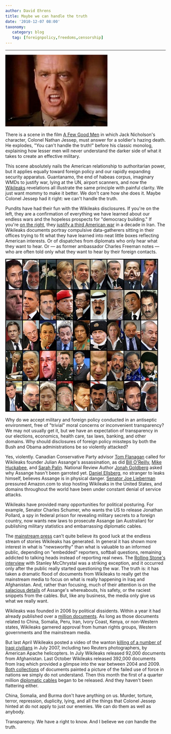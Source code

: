 ```yaml
---
author: David Ehrens
title: Maybe we can handle the truth
date: '2010-12-07 08:00'
taxonomy:
   category: blog
   tag: [foreignpolicy,freedoms,censorship]
---
```

---

[![You can't handle the truth!](jessep.jpg "You can't handle the truth!")](jessep.jpg)

There is a scene in the film [A Few Good Men](http://www.youtube.com/watch?v=5j2F4VcBmeo) in which Jack Nicholson's character, Colonel Nathan Jessep, must answer for a soldier's hazing death. He explodes, "You can't handle the truth!" before his classic monolog, explaining how lesser men will never understand the darker side of what it takes to create an effective military.

This scene absolutely nails the American relationship to authoritarian power, but it applies equally toward foreign policy and our rapidly expanding security apparatus. Guantanamo, the end of habeas corpus, imaginary WMDs to justify war, lying at the UN, airport scanners, and now the [Wikileaks](http://en.wikipedia.org/wiki/WikiLeaks) revelations all illustrate the same principle with painful clarity. We just want mommy to make it better. We don't care how she does it. Maybe Colonel Jessep had it right: we can't handle the truth. 

Pundits have had their fun with the Wikileaks disclosures. If you're on the left, they are a confirmation of everything we have learned about our endless wars and the hopeless prospects for "democracy building." If you're [on the right](http://www.weeklystandard.com/articles/wikileaks-iran-and-obama_513334.html), they [justify a third American war](http://bigpeace.com/lklayman/2010/12/05/wikileaks-has-done-the-world-a-service/?utm_source=co2hog) in a decade in Iran. The Wikileaks documents portray compulsive data-gatherers sitting in their offices trying to fit what they have learned into neat little boxes reflecting American interests. Or of dispatches from diplomats who only hear what they want to hear. Or &#8212; as former ambassador Charles Freeman notes &#8212; who are often told only what they want to hear by their foreign contacts. 

[![Rogues gallery](oogly.jpg "Rogues gallery")](oogly.jpg)

Why do we accept military and foreign policy conducted in an antiseptic environment, free of "trivial" moral concerns or inconvenient transparency? We may not usually get it, but we have an expectation of transparency in our elections, economics, health care, tax laws, banking, and other domains. Why should disclosures of foreign policy missteps by both the Bush and Obama administrations be so violently attacked? 

Yes, violently. Canadian Conservative Party advisor [Tom Flanagan](http://www.telegraph.co.uk/news/worldnews/northamerica/canada/8172920/Julian-Assange-should-be-assassinated-Canadian-official-claims.html) called for Wikileaks founder Julian Assange's assassination, as did [Bill O'Reilly](http://www.newser.com/story/106441/oreilly-execute-wikileakers.html), [Mike Huckabee](http://www.rightwingwatch.org/content/huckabee-calls-execution-those-responsible-wikileaks-documents), and [Sarah Palin](http://blogs.abcnews.com/thenote/2010/11/does-palin-want-to-whack-assange.html). National Review Author [Jonah Goldberg](http://www.nationalreview.com/articles/251393/all-quiet-black-ops-front-jonah-goldberg) asked why Assange hasn't been garroted yet. [Daniel Ellsberg](http://www.ellsberg.net/archive/daniel-ellsberg-fears-assanges-in-danger), no stranger to leaks himself, believes Assange is in physical danger. [Senator Joe Lieberman](http://www.readwriteweb.com/cloud/2010/12/amazon-drops-wikileaks.php) pressured Amazon.com to stop hosting Wikileaks in the United States, and domains throughout the world have been under constant denial of service attacks. 

Wikileaks have provided many opportunities for political posturing. For example, Senator Charles Schumer, who wants the US to release Jonathan Pollard, a spy in federal prison for revealing military secrets to a foreign country, now wants new laws to prosecute Assange (an Australian) for publishing military statistics and embarrassing diplomatic cables. 

The [mainstream press](http://www.salon.com/news/opinion/glenn_greenwald/2010/11/30/wikileaks/index.html) can't quite believe its good luck at the endless stream of stories Wikileaks has generated. In general it has shown more interest in what is "newsworthy" than what is valuable to an informed public, depending on "embedded" reporters, softball questions, remaining addicted to talking heads instead of reporting real news. The [Rolling Stone's interview](http://www.rollingstone.com/politics/news/17390/119236) with Stanley McChrystal was a striking exception, and it occurred only after the public really started questioning the war. The truth is: it has taken a dramatic flood of documents from Wikileaks to really get the mainstream media to focus on what is really happening in Iraq and Afghanistan. And, rather than focusing, much of their attention is on the [salacious details](http://www.nytimes.com/2010/10/24/world/24assange.html) of Assange's whereabouts, his safety, or the raciest snippets from the cables. But, like any business, the media only give us what we really want. 

Wikileaks was founded in 2006 by political dissidents. Within a year it had already published over a [million documents](http://213.251.145.96/file/wikileaks_archive.7z). As long as those documents related to China, Somalia, Peru, Iran, Ivory Coast, Kenya, or non-Western states, Wikileaks garnered approval from human rights groups, Western governments and the mainstream media. 

But last April Wikileaks posted a video of the wanton [killing of a number of Iraqi civilians](http://www.collateralmurder.com/) in July 2007, including two Reuters photographers, by American Apache helicopters. In July Wikileaks released 92,000 documents from Afghanistan. Last October Wikileaks released 392,000 documents from Iraq which provided a glimpse into the war between 2004 and 2009. [Both collections](http://www.diarydig.org/) of documents painted a picture of the failed use of force in nations we simply do not understand. Then this month the first of a quarter million [diplomatic cables](http://213.251.145.96/cablegate.html) began to be released. And they haven't been flattering either. 

China, Somalia, and Burma don't have anything on us. Murder, torture, terror, repression, duplicity, lying, and all the things that Colonel Jessep hinted at do not apply to just our enemies. We can do them as well as anybody. 

Transparency. We have a right to know. And I believe we _can_ handle the truth.
